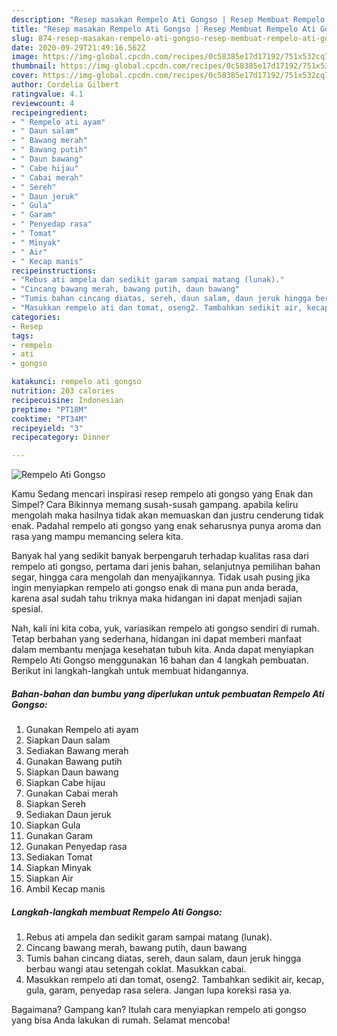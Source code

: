 ```yaml
---
description: "Resep masakan Rempelo Ati Gongso | Resep Membuat Rempelo Ati Gongso Yang Bisa Manjain Lidah"
title: "Resep masakan Rempelo Ati Gongso | Resep Membuat Rempelo Ati Gongso Yang Bisa Manjain Lidah"
slug: 874-resep-masakan-rempelo-ati-gongso-resep-membuat-rempelo-ati-gongso-yang-bisa-manjain-lidah
date: 2020-09-29T21:49:16.562Z
image: https://img-global.cpcdn.com/recipes/0c58385e17d17192/751x532cq70/rempelo-ati-gongso-foto-resep-utama.jpg
thumbnail: https://img-global.cpcdn.com/recipes/0c58385e17d17192/751x532cq70/rempelo-ati-gongso-foto-resep-utama.jpg
cover: https://img-global.cpcdn.com/recipes/0c58385e17d17192/751x532cq70/rempelo-ati-gongso-foto-resep-utama.jpg
author: Cordelia Gilbert
ratingvalue: 4.1
reviewcount: 4
recipeingredient:
- " Rempelo ati ayam"
- " Daun salam"
- " Bawang merah"
- " Bawang putih"
- " Daun bawang"
- " Cabe hijau"
- " Cabai merah"
- " Sereh"
- " Daun jeruk"
- " Gula"
- " Garam"
- " Penyedap rasa"
- " Tomat"
- " Minyak"
- " Air"
- " Kecap manis"
recipeinstructions:
- "Rebus ati ampela dan sedikit garam sampai matang (lunak)."
- "Cincang bawang merah, bawang putih, daun bawang"
- "Tumis bahan cincang diatas, sereh, daun salam, daun jeruk hingga berbau wangi atau setengah coklat. Masukkan cabai."
- "Masukkan rempelo ati dan tomat, oseng2. Tambahkan sedikit air, kecap, gula, garam, penyedap rasa selera. Jangan lupa koreksi rasa ya."
categories:
- Resep
tags:
- rempelo
- ati
- gongso

katakunci: rempelo ati gongso 
nutrition: 203 calories
recipecuisine: Indonesian
preptime: "PT18M"
cooktime: "PT34M"
recipeyield: "3"
recipecategory: Dinner

---
```



![Rempelo Ati Gongso](https://img-global.cpcdn.com/recipes/0c58385e17d17192/751x532cq70/rempelo-ati-gongso-foto-resep-utama.jpg)

Kamu Sedang mencari inspirasi resep rempelo ati gongso yang Enak dan Simpel? Cara Bikinnya memang susah-susah gampang. apabila keliru mengolah maka hasilnya tidak akan memuaskan dan justru cenderung tidak enak. Padahal rempelo ati gongso yang enak seharusnya punya aroma dan rasa yang mampu memancing selera kita.

Banyak hal yang sedikit banyak berpengaruh terhadap kualitas rasa dari rempelo ati gongso, pertama dari jenis bahan, selanjutnya pemilihan bahan segar, hingga cara mengolah dan menyajikannya. Tidak usah pusing jika ingin menyiapkan rempelo ati gongso enak di mana pun anda berada, karena asal sudah tahu triknya maka hidangan ini dapat menjadi sajian spesial.




Nah, kali ini kita coba, yuk, variasikan rempelo ati gongso sendiri di rumah. Tetap berbahan yang sederhana, hidangan ini dapat memberi manfaat dalam membantu menjaga kesehatan tubuh kita. Anda dapat menyiapkan Rempelo Ati Gongso menggunakan 16 bahan dan 4 langkah pembuatan. Berikut ini langkah-langkah untuk membuat hidangannya.

<!--inarticleads1-->

##### Bahan-bahan dan bumbu yang diperlukan untuk pembuatan Rempelo Ati Gongso:

1. Gunakan  Rempelo ati ayam
1. Siapkan  Daun salam
1. Sediakan  Bawang merah
1. Gunakan  Bawang putih
1. Siapkan  Daun bawang
1. Siapkan  Cabe hijau
1. Gunakan  Cabai merah
1. Siapkan  Sereh
1. Sediakan  Daun jeruk
1. Siapkan  Gula
1. Gunakan  Garam
1. Gunakan  Penyedap rasa
1. Sediakan  Tomat
1. Siapkan  Minyak
1. Siapkan  Air
1. Ambil  Kecap manis




<!--inarticleads2-->

##### Langkah-langkah membuat Rempelo Ati Gongso:

1. Rebus ati ampela dan sedikit garam sampai matang (lunak).
1. Cincang bawang merah, bawang putih, daun bawang
1. Tumis bahan cincang diatas, sereh, daun salam, daun jeruk hingga berbau wangi atau setengah coklat. Masukkan cabai.
1. Masukkan rempelo ati dan tomat, oseng2. Tambahkan sedikit air, kecap, gula, garam, penyedap rasa selera. Jangan lupa koreksi rasa ya.




Bagaimana? Gampang kan? Itulah cara menyiapkan rempelo ati gongso yang bisa Anda lakukan di rumah. Selamat mencoba!

